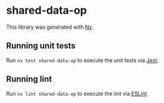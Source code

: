 # shared-data-op

This library was generated with [Nx](https://nx.dev).

## Running unit tests

Run `nx test shared-data-op` to execute the unit tests via [Jest](https://jestjs.io).

## Running lint

Run `nx lint shared-data-op` to execute the lint via [ESLint](https://eslint.org/).
